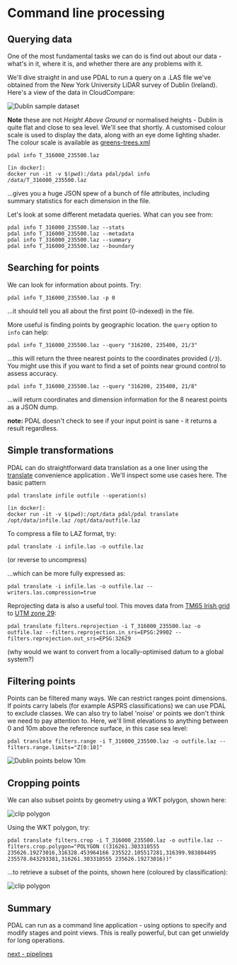 # Command line processing

## Querying data

One of the most fundamental tasks we can do is find out about our data - what's in it, where it is, and whether there are any problems with it.

We'll dive straight in and use PDAL to run a query on a .LAS file we've obtained from the New York University LiDAR survey of Dublin (Ireland). Here's a view of the data in CloudCompare:

![Dublin sample dataset](../images/dublin-sample.jpg)

**Note** these are not *Height Above Ground* or normalised heights - Dublin is quite flat and close to sea level. We'll see that shortly. A customised colour scale is used to display the data, along with an eye dome lighting shader. The colour scale is available as [greens-trees.xml](../resources/greens-trees.xml)

`pdal info T_316000_235500.laz`

    [in docker]:
    docker run -it -v $(pwd):/data pdal/pdal info /data/T_316000_235500.laz

...gives you a huge JSON spew of a bunch of file attributes, including summary statistics for each dimension in the file.

Let's look at some different metadata queries. What can you see from:

```
pdal info T_316000_235500.laz --stats
pdal info T_316000_235500.laz --metadata  
pdal info T_316000_235500.laz --summary  
pdal info T_316000_235500.laz --boundary  
```
## Searching for points

We can look for information about points. Try:

`pdal info T_316000_235500.laz -p 0`

...it should tell you all about the first point (0-indexed) in the file.

More useful is finding points by geographic location. the `query` option to `info` can help:

`pdal info T_316000_235500.laz --query "316200, 235400, 21/3"`

...this will return the three nearest points to the coordinates provided (`/3`). You might use this if you want to find a set of points near ground control to assess accuracy.

`pdal info T_316000_235500.laz --query "316200, 235400, 21/8"`

...will return coordinates and dimension information for the 8 nearest points as a JSON dump.

**note:** PDAL doesn't check to see if your input point is sane - it returns a result regardless.

## Simple transformations

PDAL can do straightforward data translation as a one liner using the [translate](https://pdal.io/apps/translate.html) convenience application . We'll inspect some use cases here. The basic pattern

`pdal translate infile outfile --operation(s)`

    [in docker]:
    docker run -it -v $(pwd):/opt/data pdal/pdal translate /opt/data/infile.laz /opt/data/outfile.laz

To compress a file to LAZ format, try:

`pdal translate -i infile.las -o outfile.laz`

(or reverse to uncompress)

...which can be more fully expressed as:

`pdal translate -i infile.las -o outfile.laz --writers.las.compression=true`

Reprojecting data is also a useful tool. This moves data from [TM65 Irish grid](http://spatialreference.org/ref/epsg/tm65-irish-grid/) to [UTM zone 29](http://spatialreference.org/ref/epsg/wgs-84-utm-zone-29n/):

`pdal translate filters.reprojection -i T_316000_235500.laz -o outfile.laz --filters.reprojection.in_srs=EPSG:29902 --filters.reprojection.out_srs=EPSG:32629`

(why would we want to convert from a locally-optimised datum to a global system?)

## Filtering points

Points can be filtered many ways. We can restrict ranges point dimensions. If points carry labels (for example ASPRS classifications) we can use PDAL to exclude classes. We can also try to label 'noise' or points we don't think we need to pay attention to. Here, we'll limit elevations to anything between 0 and 10m above the reference surface, in this case sea level:

`pdal translate filters.range -i T_316000_235500.laz -o outfile.laz --filters.range.limits="Z[0:10]"`

![Dublin points below 10m](../images/dublin-sub10.jpg)

## Cropping points

We can also subset points by geometry using a WKT polygon, shown here:

![clip polygon](../images/dublin-triangle.jpg)

Using the WKT polygon, try:

```
pdal translate filters.crop -i T_316000_235500.laz -o outfile.laz --filters.crop.polygon="POLYGON ((316261.303310555 235626.19273016,316328.453964166 235522.105517281,316399.983804495 235578.043293381,316261.303310555 235626.19273016))"
```

...to retrieve a subset of the points, shown here (coloured by classification):

![clip polygon](../images/dublin-subset-classes.jpg)


## Summary

PDAL can run as a command line application - using options to specify and modify stages and point views. This is really powerful, but can get unwieldy for long operations.


[next - pipelines](3-pipelines.md)
